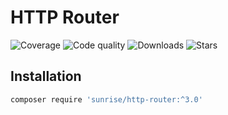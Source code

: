 # HTTP Router

![Coverage](https://img.shields.io/scrutinizer/coverage/g/sunrise-php/http-router?style=social)
![Code quality](https://img.shields.io/scrutinizer/quality/g/sunrise-php/http-router?style=social)
![Downloads](https://img.shields.io/packagist/dt/sunrise/http-router?style=social)
![Stars](https://img.shields.io/github/stars/sunrise-php/http-router?style=social)

## Installation

```bash
composer require 'sunrise/http-router:^3.0'
```
